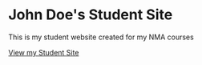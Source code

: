 # John Doe's Student Site

This is my student website created for my NMA courses

[View my Student Site](https://johndoenma.github.io/studentsite/)
